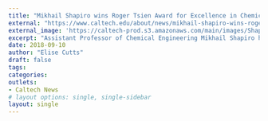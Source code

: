 ```yaml
---
title: "Mikhail Shapiro wins Roger Tsien Award for Excellence in Chemical Biology"
external: "https://www.caltech.edu/about/news/mikhail-shapiro-wins-roger-tsien-award-excellence-chemical-biology-83507"
external_image: 'https://caltech-prod.s3.amazonaws.com/main/images/Shapiro_Mikhail-CDTSA-NEWS-WEB.width-450.jpg'
excerpt: "Assistant Professor of Chemical Engineering Mikhail Shapiro has been awarded the Roger Tsien Award for Excellence in Chemical Biology by the World Molecular Imaging Society (WMIS)."
date: 2018-09-10
author: "Elise Cutts"
draft: false
tags:
categories:
outlets:
- Caltech News
# layout options: single, single-sidebar
layout: single
---
```


